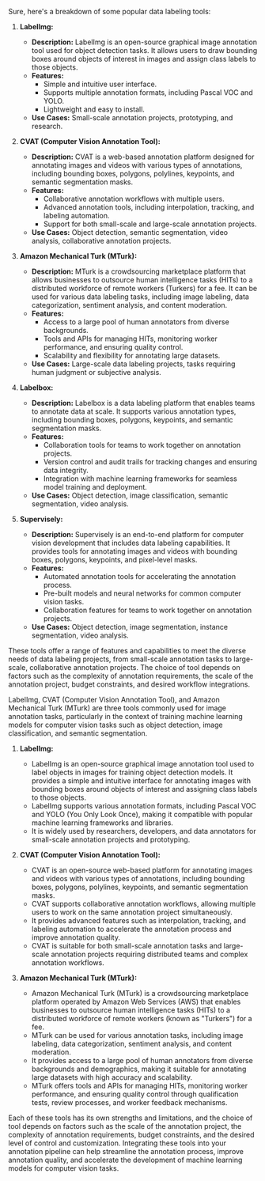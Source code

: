 Sure, here's a breakdown of some popular data labeling tools:

1. **LabelImg:**
   - **Description:** LabelImg is an open-source graphical image annotation tool used for object detection tasks. It allows users to draw bounding boxes around objects of interest in images and assign class labels to those objects.
   - **Features:**
     - Simple and intuitive user interface.
     - Supports multiple annotation formats, including Pascal VOC and YOLO.
     - Lightweight and easy to install.
   - **Use Cases:** Small-scale annotation projects, prototyping, and research.

2. **CVAT (Computer Vision Annotation Tool):**
   - **Description:** CVAT is a web-based annotation platform designed for annotating images and videos with various types of annotations, including bounding boxes, polygons, polylines, keypoints, and semantic segmentation masks.
   - **Features:**
     - Collaborative annotation workflows with multiple users.
     - Advanced annotation tools, including interpolation, tracking, and labeling automation.
     - Support for both small-scale and large-scale annotation projects.
   - **Use Cases:** Object detection, semantic segmentation, video analysis, collaborative annotation projects.

3. **Amazon Mechanical Turk (MTurk):**
   - **Description:** MTurk is a crowdsourcing marketplace platform that allows businesses to outsource human intelligence tasks (HITs) to a distributed workforce of remote workers (Turkers) for a fee. It can be used for various data labeling tasks, including image labeling, data categorization, sentiment analysis, and content moderation.
   - **Features:**
     - Access to a large pool of human annotators from diverse backgrounds.
     - Tools and APIs for managing HITs, monitoring worker performance, and ensuring quality control.
     - Scalability and flexibility for annotating large datasets.
   - **Use Cases:** Large-scale data labeling projects, tasks requiring human judgment or subjective analysis.

4. **Labelbox:**
   - **Description:** Labelbox is a data labeling platform that enables teams to annotate data at scale. It supports various annotation types, including bounding boxes, polygons, keypoints, and semantic segmentation masks.
   - **Features:**
     - Collaboration tools for teams to work together on annotation projects.
     - Version control and audit trails for tracking changes and ensuring data integrity.
     - Integration with machine learning frameworks for seamless model training and deployment.
   - **Use Cases:** Object detection, image classification, semantic segmentation, video analysis.

5. **Supervisely:**
   - **Description:** Supervisely is an end-to-end platform for computer vision development that includes data labeling capabilities. It provides tools for annotating images and videos with bounding boxes, polygons, keypoints, and pixel-level masks.
   - **Features:**
     - Automated annotation tools for accelerating the annotation process.
     - Pre-built models and neural networks for common computer vision tasks.
     - Collaboration features for teams to work together on annotation projects.
   - **Use Cases:** Object detection, image segmentation, instance segmentation, video analysis.

These tools offer a range of features and capabilities to meet the diverse needs of data labeling projects, from small-scale annotation tasks to large-scale, collaborative annotation projects. The choice of tool depends on factors such as the complexity of annotation requirements, the scale of the annotation project, budget constraints, and desired workflow integrations.




LabelImg, CVAT (Computer Vision Annotation Tool), and Amazon Mechanical Turk (MTurk) are three tools commonly used for image annotation tasks, particularly in the context of training machine learning models for computer vision tasks such as object detection, image classification, and semantic 
segmentation.

1. **LabelImg:**
   - LabelImg is an open-source graphical image annotation tool used to label objects in images for training object detection models. It provides a simple and intuitive interface for annotating images with bounding boxes around objects of interest and assigning class labels to those objects.
   - LabelImg supports various annotation formats, including Pascal VOC and YOLO (You Only Look Once), making it compatible with popular machine learning frameworks and libraries.
   - It is widely used by researchers, developers, and data annotators for small-scale annotation projects and prototyping.

2. **CVAT (Computer Vision Annotation Tool):**
   - CVAT is an open-source web-based platform for annotating images and videos with various types of annotations, including bounding boxes, polygons, polylines, keypoints, and semantic segmentation masks.
   - CVAT supports collaborative annotation workflows, allowing multiple users to work on the same annotation project simultaneously.
   - It provides advanced features such as interpolation, tracking, and labeling automation to accelerate the annotation process and improve annotation quality.
   - CVAT is suitable for both small-scale annotation tasks and large-scale annotation projects requiring distributed teams and complex annotation workflows.

3. **Amazon Mechanical Turk (MTurk):**
   - Amazon Mechanical Turk (MTurk) is a crowdsourcing marketplace platform operated by Amazon Web Services (AWS) that enables businesses to outsource human intelligence tasks (HITs) to a distributed workforce of remote workers (known as "Turkers") for a fee.
   - MTurk can be used for various annotation tasks, including image labeling, data categorization, sentiment analysis, and content moderation.
   - It provides access to a large pool of human annotators from diverse backgrounds and demographics, making it suitable for annotating large datasets with high accuracy and scalability.
   - MTurk offers tools and APIs for managing HITs, monitoring worker performance, and ensuring quality control through qualification tests, review processes, and worker feedback mechanisms.

Each of these tools has its own strengths and limitations, and the choice of tool depends on factors such as the scale of the annotation project, the complexity of annotation requirements, budget constraints, and the desired level of control and customization. Integrating these tools into your annotation pipeline can help streamline the annotation process, improve annotation quality, and accelerate the development of machine learning models for computer vision tasks.
